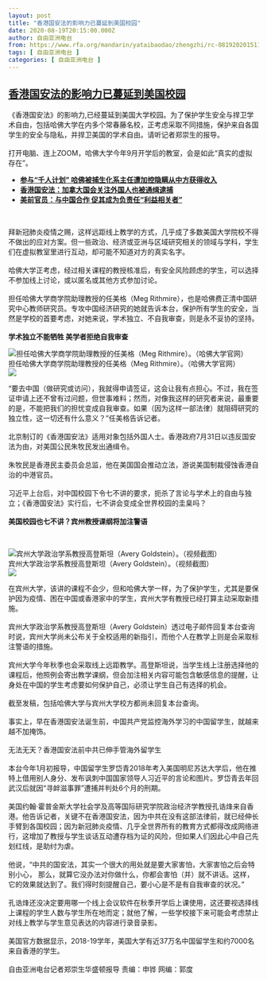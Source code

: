 ```yaml
---
layout: post
title: "香港国安法的影响力已蔓延到美国校园"
date: 2020-08-19T20:15:00.000Z
author: 自由亚洲电台
from: https://www.rfa.org/mandarin/yataibaodao/zhengzhi/rc-08192020151118.html
tags: [ 自由亚洲电台 ]
categories: [ 自由亚洲电台 ]
---
```

<!--1597868100000-->
[香港国安法的影响力已蔓延到美国校园](https://www.rfa.org/mandarin/yataibaodao/zhengzhi/rc-08192020151118.html)
------

<div>
<p>《香港国安法》的影响力,已经蔓延到美国大学校园。为了保护学生安全与捍卫学术自由，包括哈佛大学在内多个常春藤名校，正考虑采取不同措施，保护来自各国学生的安全与隐私，并捍卫美国的学术自由。请听记者郑崇生的报导。<br/> <br/>打开电脑、连上ZOOM，哈佛大学今年9月开学后的教室，会是如此“真实的虚拟存在”。</p><ul><li><b><a class="external-link" href="https://www.rfa.org/mandarin/Xinwen/7-07292020135017.html">参与“千人计划” 哈佛被捕生化系主任遭加控隐瞒从中方获得收入</a></b></li><li><b><a class="external-link" href="https://www.rfa.org/mandarin/yataibaodao/gangtai/lf-08132020133347.html">香港国安法：加拿大国会关注外国人也被通缉逮捕</a></b></li><li><b><a class="external-link" href="https://www.rfa.org/mandarin/yataibaodao/junshiwaijiao/cm-08132020120150.html">美前官员：与中国合作 促其成为负责任“利益相关者”</a></b></li></ul><p> </p><p>拜新冠肺炎疫情之赐，这样远距线上教学的方式，几乎成了多数美国大学院校不得不做出的应对方案。但一些政治、经济或亚洲与区域研究相关的领域与学科，学生们在虚拟教室里进行互动，却可能不知道对方的真实名字。<br/> <br/>哈佛大学正考虑，经过相关课程的教授核准后，有安全风险顾虑的学生，可以选择不参加线上讨论，或以匿名或其他方式参加讨论。<br/> <br/>担任哈佛大学商学院助理教授的任美格（Meg Rithmire），也是哈佛费正清中国研究中心教师研究员。专攻中国经济研究的她就告诉本台，保护所有学生的安全，当然是学校的首要考虑，对她来说，学术独立、不自我审查，则是永不妥协的坚持。<br/> <br/><b>学术独立不能牺牲 美学者拒绝自我审查</b></p><p><div class="image-inline captioned" style="width:632px;"><div style="width:632px;"><img alt="担任哈佛大学商学院助理教授的任美格（Meg Rithmire）。（哈佛大学官网）" src="https://www.rfa.org/mandarin/yataibaodao/zhengzhi/rc-08192020151118.html/ND12_JHJ_03_Image_0001_900.jpg" title="担任哈佛大学商学院助理教授的任美格（Meg Rithmire）。（哈佛大学官网）"/></div><div class="image-caption"><span style="width:632px;">担任哈佛大学商学院助理教授的任美格（Meg Rithmire）。（哈佛大学官网）</span><span class="copyright"> </span></div><div id="zoomattribute"><a class="single_image" href="/mandarin/yataibaodao/zhengzhi/rc-08192020151118.html/ND12_JHJ_03_Image_0001_900.jpg" title="担任哈佛大学商学院助理教授的任美格（Meg Rithmire）。（哈佛大学官网）"><img src="/rfa_resources/graphics/icon-zoom.png"/></a></div></div></p><p>“要去中国（做研究或访问），我就得申请签证，这会让我有点担心。不过，我在签证申请上还不曾有过问题，但世事难料；然而，对像我这样的研究者来说，最重要的是，不能把我们的担忧变成自我审查。如果（因为这样一部法律）就阻碍研究的独立性，这一切还有什么意义？”任美格告诉记者。<br/> <br/>北京制订的《香港国安法》适用对象包括外国人士。香港政府7月31日以违反国安法为由，对美国公民朱牧民发出通缉令。<br/> <br/>朱牧民是香港民主委员会总监，他在美国国会推动立法，游说美国制裁侵蚀香港自治的中港官员。<br/> <br/>习近平上台后，对中国校园下令七不讲的要求，扼杀了言论与学术上的自由与独立；《香港国安法》实行后，七不讲会变成全世界校园的圭臬吗？<br/> <br/><b>美国校园也七不讲？宾州教授课纲将加注警语</b></p><p><b> </b><br/> <div class="image-inline captioned" style="width:1280px;"><div style="width:1280px;"><img alt="宾州大学政治学系教授高登斯坦（Avery Goldstein）。（视频截图）" src="https://www.rfa.org/mandarin/yataibaodao/zhengzhi/rc-08192020151118.html/maxresdefault.jpg" title="宾州大学政治学系教授高登斯坦（Avery Goldstein）。（视频截图）"/></div><div class="image-caption"><span style="width:1280px;">宾州大学政治学系教授高登斯坦（Avery Goldstein）。（视频截图）</span><span class="copyright"> </span></div><div id="zoomattribute"><a class="single_image" href="/mandarin/yataibaodao/zhengzhi/rc-08192020151118.html/maxresdefault.jpg" title="宾州大学政治学系教授高登斯坦（Avery Goldstein）。（视频截图）"><img src="/rfa_resources/graphics/icon-zoom.png"/></a></div></div></p><p>在宾州大学，该讲的课程不会少，但和哈佛大学一样，为了保护学生，尤其是要保护因为疫情、困在中国或香港家中的学生，宾州大学有教授已经打算主动采取新措施。<br/> <br/>宾州大学政治学系教授高登斯坦（Avery Goldstein）透过电子邮件回复本台查询时说，宾州大学尚未公布关于全校适用的新指引，而他个人在教学上则是会采取标注警语的措施。<br/> <br/>宾州大学今年秋季也会采取线上远距教学。高登斯坦说，当学生线上注册选择他的课程后，他照例会寄出教学课纲，但会加注相关内容可能包含敏感信息的提醒，让身处在中国的学生考虑要如何保护自己，必须让学生自己有选择的机会。<br/> <br/>截至发稿，包括哈佛大学与宾州大学校方都尚未回复本台查询。<br/> <br/>事实上，早在香港国安法诞生前，中国共产党监控海外学习的中国留学生，就越来越不加掩饰。<br/> <br/>无法无天？香港国安法前中共已伸手管海外留学生<br/> <br/>本台今年1月初报导，中国留学生罗岱青2018年考入美国明尼苏达大学后，他在推特上借用别人身分、发布讽刺中国国家领导人习近平的言论和图片。罗岱青去年回武汉后就因“寻衅滋事罪”遭捕并判处6个月的刑期。<br/> <br/>美国约翰·霍普金斯大学社会学及高等国际研究学院政治经济学教授孔诰烽来自香港。他告诉记者，关键不在香港国安法，因为中共在没有这部法律前，就已经伸长手臂到各国校园；因为新冠肺炎疫情、几乎全世界所有的教育方式都得改成网络进行，这增加了教授与学生谈话互动遭存档为证的风险，但如果人们因此心中自己先划红线，是助纣为虐。<br/> <br/>他说，“中共的国安法，其实一个很大的用处就是要大家害怕，大家害怕之后会特别小心， 那么，就算它没办法对你做什么，你都会害怕（并）就不讲话。这样，它的效果就达到了。我们得时刻提醒自己，要小心是不是有自我审查的状况。”<br/> <br/>孔诰烽还没决定要用哪一个线上会议软件在秋季开学后上课使用，这还要视选择线上课程的学生人数与学生所在地而定；就他了解，一些学校接下来可能会考虑禁止对线上教学与学生意见表达的内容进行录音录影。<br/> <br/>美国官方数据显示，2018-19学年，美国大学有近37万名中国留学生和约7000名来自香港的学生。<br/><br/>自由亚洲电台记者郑崇生华盛顿报导 责编：申铧 网编：郭度</p>
</div>
